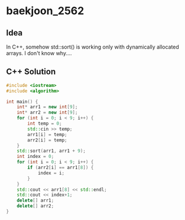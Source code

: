# baekjoon_2562

## Idea

In C++, somehow std::sort() is working only with dynamically allocated arrays. I don't know why....

## C++ Solution

```c++
#include <iostream>
#include <algorithm>

int main() {
    int* arr1 = new int[9];
    int* arr2 = new int[9];
    for (int i = 0; i < 9; i++) {
        int temp = 0;
        std::cin >> temp;
        arr1[i] = temp;
        arr2[i] = temp;
    }
    std::sort(arr1, arr1 + 9);
    int index = 0;
    for (int i = 0; i < 9; i++) {
        if (arr2[i] == arr1[8]) {
            index = i;
        }
    }
    std::cout << arr1[8] << std::endl;
    std::cout << index+1;
    delete[] arr1;
    delete[] arr2;
}
```
